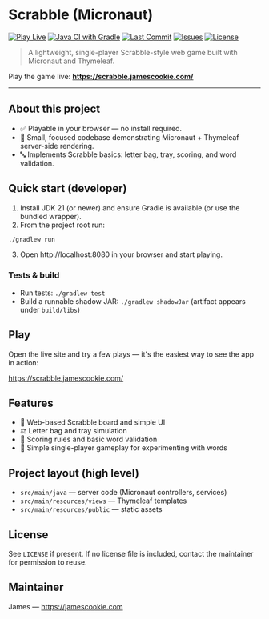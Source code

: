 # Scrabble (Micronaut)

[![Play Live](https://img.shields.io/badge/Play-Live-brightgreen)](https://scrabble.jamescookie.com/)
[![Java CI with Gradle](https://github.com/jamescookie/Scrabble/actions/workflows/gradle.yml/badge.svg?branch=master)](https://github.com/jamescookie/Scrabble/actions/workflows/gradle.yml)
[![Last Commit](https://img.shields.io/github/last-commit/jamescookie/Scrabble)](https://github.com/jamescookie/Scrabble/commits)
[![Issues](https://img.shields.io/github/issues-raw/jamescookie/Scrabble)](https://github.com/jamescookie/Scrabble/issues)
[![License](https://img.shields.io/github/license/jamescookie/Scrabble)](https://github.com/jamescookie/Scrabble/blob/master/LICENSE)

> A lightweight, single-player Scrabble-style web game built with Micronaut and Thymeleaf.

Play the game live: **https://scrabble.jamescookie.com/**

---

## About this project
- ✅ Playable in your browser — no install required.
- 🧩 Small, focused codebase demonstrating Micronaut + Thymeleaf server-side rendering.
- 🔤 Implements Scrabble basics: letter bag, tray, scoring, and word validation.

## Quick start (developer)
1. Install JDK 21 (or newer) and ensure Gradle is available (or use the bundled wrapper).
2. From the project root run:

```bash
./gradlew run
```

3. Open http://localhost:8080 in your browser and start playing.

### Tests & build
- Run tests: `./gradlew test`
- Build a runnable shadow JAR: `./gradlew shadowJar` (artifact appears under `build/libs`)

## Play
Open the live site and try a few plays — it's the easiest way to see the app in action:

https://scrabble.jamescookie.com/

## Features
- 🧾 Web-based Scrabble board and simple UI
- ⚖️ Letter bag and tray simulation
- 🧮 Scoring rules and basic word validation
- 🎯 Simple single-player gameplay for experimenting with words

## Project layout (high level)
- `src/main/java` — server code (Micronaut controllers, services)
- `src/main/resources/views` — Thymeleaf templates
- `src/main/resources/public` — static assets

## License
See `LICENSE` if present. If no license file is included, contact the maintainer for permission to reuse.

## Maintainer
James — https://jamescookie.com
